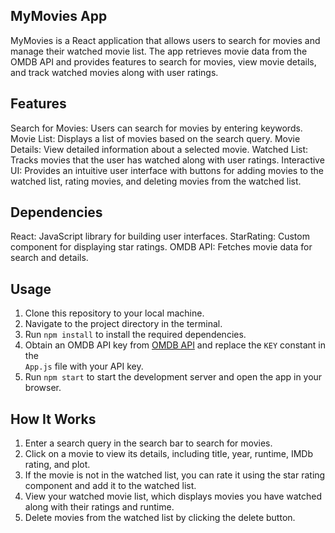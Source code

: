 ## MyMovies App

MyMovies is a React application that allows users to search for movies and manage their watched movie list. The app retrieves movie data from the OMDB API and provides features to search for movies, view movie details, and track watched movies along with user ratings.

## Features

Search for Movies: Users can search for movies by entering keywords.
Movie List: Displays a list of movies based on the search query.
Movie Details: View detailed information about a selected movie.
Watched List: Tracks movies that the user has watched along with user ratings.
Interactive UI: Provides an intuitive user interface with buttons for adding movies to the watched list, rating movies, and deleting movies from the watched list.

## Dependencies

React: JavaScript library for building user interfaces.
StarRating: Custom component for displaying star ratings.
OMDB API: Fetches movie data for search and details.

## Usage

1. Clone this repository to your local machine.
2. Navigate to the project directory in the terminal.
3. Run `npm install` to install the required dependencies.
4. Obtain an OMDB API key from [OMDB API](https://www.omdbapi.com) and replace the `KEY` constant in the  
   `App.js` file with your API key.
5. Run `npm start` to start the development server and open the app in your browser.

## How It Works

1. Enter a search query in the search bar to search for movies.
2. Click on a movie to view its details, including title, year, runtime, IMDb rating, and plot.
3. If the movie is not in the watched list, you can rate it using the star rating component and add it to the watched list.
4. View your watched movie list, which displays movies you have watched along with their ratings and runtime.
5. Delete movies from the watched list by clicking the delete button.
